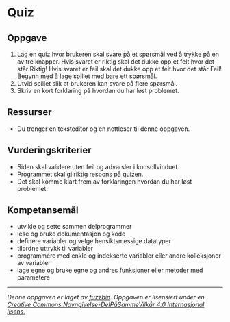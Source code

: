 Quiz
====

Oppgave
-------
1) Lag en quiz hvor brukeren skal svare på et spørsmål ved å trykke på en av tre knapper. Hvis svaret er riktig skal det dukke opp et felt hvor det står Riktig! Hvis svaret er feil skal det dukke opp et felt hvor det står Feil! Begynn med å lage spillet med bare ett spørsmål.
2) Utvid spillet slik at brukeren kan svare på flere spørsmål.
3) Skriv en kort forklaring på hvordan du har løst problemet.

Ressurser
---------
* Du trenger en teksteditor og en nettleser til denne oppgaven.

Vurderingskriterier
-------------------
* Siden skal validere uten feil og advarsler i konsollvinduet.
* Programmet skal gi riktig respons på quizen.
* Det skal komme klart frem av forklaringen hvordan du har løst problemet.

Kompetansemål
-------------
* utvikle og sette sammen delprogrammer
* lese og bruke dokumentasjon og kode
* definere variabler og velge hensiktsmessige datatyper
* tilordne uttrykk til variabler
* programmere med enkle og indekserte variabler eller andre kolleksjoner av variabler
* lage egne og bruke egne og andres funksjoner eller metoder med parametere

---
_Denne oppgaven er laget av [fuzzbin](https://github.com/fuzzbin). Oppgaven er lisensiert under en [Creative Commons Navngivelse-DelPåSammeVilkår 4.0 Internasjonal lisens.
](http://creativecommons.org/licenses/by-sa/4.0/)_
